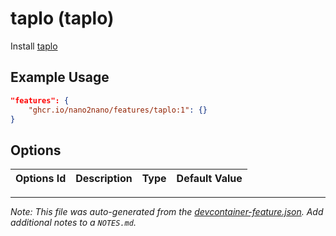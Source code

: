 
# taplo (taplo)

Install [taplo](https://github.com/tamasfe/taplo)

## Example Usage

```json
"features": {
    "ghcr.io/nano2nano/features/taplo:1": {}
}
```

## Options

| Options Id | Description | Type | Default Value |
|-----|-----|-----|-----|




---

_Note: This file was auto-generated from the [devcontainer-feature.json](https://github.com/nano2nano/features/blob/main/src/taplo/devcontainer-feature.json).  Add additional notes to a `NOTES.md`._
